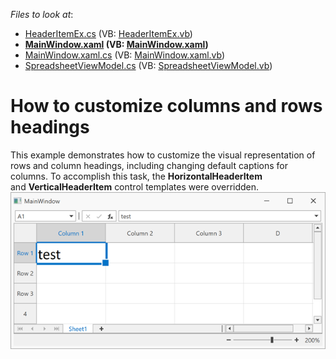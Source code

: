 <!-- default file list -->
*Files to look at*:

* [HeaderItemEx.cs](./CS/WpfApplication2/HeaderItemEx.cs) (VB: [HeaderItemEx.vb](./VB/WpfApplication2/HeaderItemEx.vb))
* **[MainWindow.xaml](./CS/WpfApplication2/MainWindow.xaml) (VB: [MainWindow.xaml](./VB/WpfApplication2/MainWindow.xaml))**
* [MainWindow.xaml.cs](./CS/WpfApplication2/MainWindow.xaml.cs) (VB: [MainWindow.xaml.vb](./VB/WpfApplication2/MainWindow.xaml.vb))
* [SpreadsheetViewModel.cs](./CS/WpfApplication2/SpreadsheetViewModel.cs) (VB: [SpreadsheetViewModel.vb](./VB/WpfApplication2/SpreadsheetViewModel.vb))
<!-- default file list end -->
#  How to customize columns and rows headings


<p>This example demonstrates how to customize the visual representation of rows and column headings, including changing default captions for columns. To accomplish this task, the <strong>HorizontalHeaderItem</strong> and <strong>VerticalHeaderItem</strong> control templates were overridden. <br><img src="https://raw.githubusercontent.com/DevExpress-Examples/how-to-customize-columns-and-rows-headings-t466836/19.2.2+/media/974c93a6-cc4b-11e6-80bf-00155d62480c.png"></p>

<br/>


